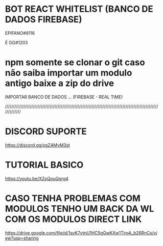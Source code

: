 # BOT REACT WHITELIST (BANCO DE DADOS FIREBASE)

EPIFANO#8116

É GG#1203


# npm somente se clonar o git caso não saiba importar um modulo antigo baixe a zip do drive
IMPORTAR BANCO DE DADOS ... (FIREBASE - REAL TIME)



/////////////////////////////////////////////////////////////////////////////////////////////////////////////

# DISCORD SUPORTE

https://discord.gg/sgZAMyM3st


# TUTORIAL BASICO

https://youtu.be/XZoQouQgrg4


# CASO TENHA PROBLEMAS COM MODULOS TENHO UM BACK DA WL COM OS MODULOS DIRECT LINK 

https://drive.google.com/file/d/1syK7vtnU1HC5gGwKXw1TiroA_b26RnCs/view?usp=sharing



